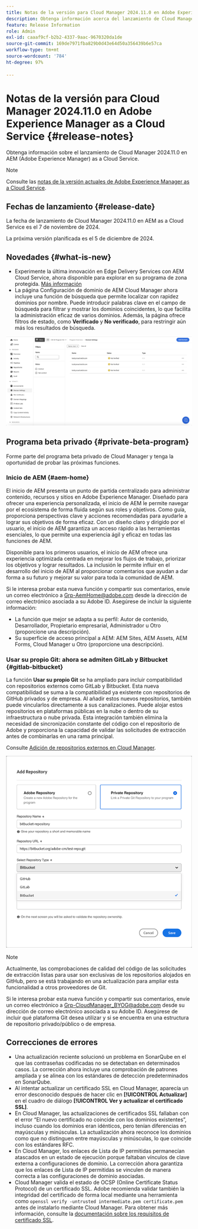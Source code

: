```yaml
---
title: Notas de la versión para Cloud Manager 2024.11.0 en Adobe Experience Manager as a Cloud Service
description: Obtenga información acerca del lanzamiento de Cloud Manager 2024.11.0 en AEM as a Cloud Service.
feature: Release Information
role: Admin
exl-id: caaaf9cf-b2b2-4337-9aac-9670320da1de
source-git-commit: 169de7971fba829b0d43e64d50a356439b6e57ca
workflow-type: tm+mt
source-wordcount: '784'
ht-degree: 97%

---
```


# Notas de la versión para Cloud Manager 2024.11.0 en Adobe Experience Manager as a Cloud Service {#release-notes}

Obtenga información sobre el lanzamiento de Cloud Manager 2024.11.0 en AEM (Adobe Experience Manager) as a Cloud Service.

>[!NOTE]
>
>Consulte las [notas de la versión actuales de Adobe Experience Manager as a Cloud Service](/help/release-notes/release-notes-cloud/release-notes-current.md).

## Fechas de lanzamiento {#release-date}

La fecha de lanzamiento de Cloud Manager 2024.11.0 en AEM as a Cloud Service es el 7 de noviembre de 2024.

La próxima versión planificada es el 5 de diciembre de 2024.

## Novedades {#what-is-new}

* Experimente la última innovación en Edge Delivery Services con AEM Cloud Service, ahora disponible para explorar en su programa de zona protegida. [Más información](/help/implementing/cloud-manager/getting-access-to-aem-in-cloud/introduction-sandbox-programs.md#auto-creation) <!-- (CMGR-62319) -->
* La página Configuración de dominio de AEM Cloud Manager ahora incluye una función de búsqueda que permite localizar con rapidez dominios por nombre. Puede introducir palabras clave en el campo de búsqueda para filtrar y mostrar los dominios coincidentes, lo que facilita la administración eficaz de varios dominios. Además, la página ofrece filtros de estado, como **Verificado** y **No verificado**, para restringir aún más los resultados de búsqueda. <!-- (CMGR-62615) -->

![Campo de búsqueda en la configuración de dominio](/help/implementing/cloud-manager/assets/domain-settings-search.png)

## Programa beta privado {#private-beta-program}

Forme parte del programa beta privado de Cloud Manager y tenga la oportunidad de probar las próximas funciones.

### Inicio de AEM {#aem-home}

El inicio de AEM presenta un punto de partida centralizado para administrar contenido, recursos y sitios en Adobe Experience Manager. Diseñado para ofrecer una experiencia personalizada, el inicio de AEM le permite navegar por el ecosistema de forma fluida según sus roles y objetivos. Como guía, proporciona perspectivas clave y acciones recomendadas para ayudarle a lograr sus objetivos de forma eficaz. Con un diseño claro y dirigido por el usuario, el inicio de AEM garantiza un acceso rápido a las herramientas esenciales, lo que permite una experiencia ágil y eficaz en todas las funciones de AEM.

Disponible para los primeros usuarios, el inicio de AEM ofrece una experiencia optimizada centrada en mejorar los flujos de trabajo, priorizar los objetivos y lograr resultados. La inclusión le permite influir en el desarrollo del inicio de AEM al proporcionar comentarios que ayudan a dar forma a su futuro y mejorar su valor para toda la comunidad de AEM.

Si le interesa probar esta nueva función y compartir sus comentarios, envíe un correo electrónico a [Grp-AemHome@adobe.com](mailto:Grp-AemHome@adobe.com) desde la dirección de correo electrónico asociada a su Adobe ID. Asegúrese de incluir la siguiente información:

* La función que mejor se adapta a su perfil: Autor de contenido, Desarrollador, Propietario empresarial, Administrador u Otro (proporcione una descripción).
* Su superficie de acceso principal a AEM: AEM Sites, AEM Assets, AEM Forms, Cloud Manager u Otro (proporcione una descripción).

### Usar su propio Git: ahora se admiten GitLab y Bitbucket {#gitlab-bitbucket}

<!-- BOTH CS & AMS -->

La función **Usar su propio Git** se ha ampliado para incluir compatibilidad con repositorios externos como GitLab y Bitbucket. Esta nueva compatibilidad se suma a la compatibilidad ya existente con repositorios de GitHub privados y de empresa. Al añadir estos nuevos repositorios, también puede vincularlos directamente a sus canalizaciones. Puede alojar estos repositorios en plataformas públicas en la nube o dentro de su infraestructura o nube privada. Esta integración también elimina la necesidad de sincronización constante del código con el repositorio de Adobe y proporciona la capacidad de validar las solicitudes de extracción antes de combinarlas en una rama principal.

Consulte [Adición de repositorios externos en Cloud Manager](/help/implementing/cloud-manager/managing-code/external-repositories.md).

![Cuadro de diálogo Añadir repositorio](/help/implementing/cloud-manager/release-notes/assets/repositories-add-release-notes.png)

>[!NOTE]
>
>Actualmente, las comprobaciones de calidad del código de las solicitudes de extracción listas para usar son exclusivas de los repositorios alojados en GitHub, pero se está trabajando en una actualización para ampliar esta funcionalidad a otros proveedores de Git.

Si le interesa probar esta nueva función y compartir sus comentarios, envíe un correo electrónico a [Grp-CloudManager_BYOG@adobe.com](mailto:Grp-CloudManager_BYOG@adobe.com) desde su dirección de correo electrónico asociada a su Adobe ID. Asegúrese de incluir qué plataforma Git desea utilizar y si se encuentra en una estructura de repositorio privado/público o de empresa.


## Correcciones de errores

* Una actualización reciente solucionó un problema en SonarQube en el que las contraseñas codificadas no se detectaban en determinados casos. La corrección ahora incluye una comprobación de patrones ampliada y se alinea con los estándares de detección predeterminados en SonarQube. <!-- CMGR-62682 -->
* Al intentar actualizar un certificado SSL en Cloud Manager, aparecía un error desconocido después de hacer clic en **[!UICONTROL Actualizar]** en el cuadro de diálogo **[!UICONTROL Ver y actualizar el certificado SSL]**. <!-- CMGR-62848 -->
* En Cloud Manager, las actualizaciones de certificados SSL fallaban con el error “El nuevo certificado no coincide con los dominios existentes”, incluso cuando los dominios eran idénticos, pero tenían diferencias en mayúsculas y minúsculas. La actualización ahora reconoce los dominios como que no distinguen entre mayúsculas y minúsculas, lo que coincide con los estándares RFC. <!-- CMGR-62844 -->
* En Cloud Manager, los enlaces de Lista de IP permitidas permanecían atascados en un estado de ejecución porque faltaban vínculos de clave externa a configuraciones de dominio. La corrección ahora garantiza que los enlaces de Lista de IP permitidas se vinculen de manera correcta a las configuraciones de dominio asociadas. <!-- CMGR-62838 -->
* Cloud Manager valida el estado de OCSP (Online Certificate Status Protocol) de un certificado SSL. Adobe recomienda validar también la integridad del certificado de forma local mediante una herramienta como `openssl verify -untrusted intermediate.pem certificate.pem` antes de instalarlo mediante Cloud Manager. Para obtener más información, consulte la [documentación sobre los requisitos de certificado SSL](https://experienceleague.adobe.com/es/docs/experience-manager-cloud-service/content/implementing/using-cloud-manager/manage-ssl-certificates/introduction-to-ssl-certificates#requirements). <!-- CMGR-62341  -->



<!-- ## Known issues {#known-issues} -->
